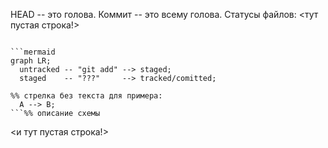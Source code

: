 HEAD -- это голова.
Коммит -- это всему голова.
Статусы файлов:
<тут пустая строка!>

```

```mermaid
graph LR;
  untracked -- "git add" --> staged;
  staged    -- "???"     --> tracked/comitted;

%% стрелка без текста для примера: 
  A --> B;
```%% описание схемы
```

<и тут пустая строка!> 
